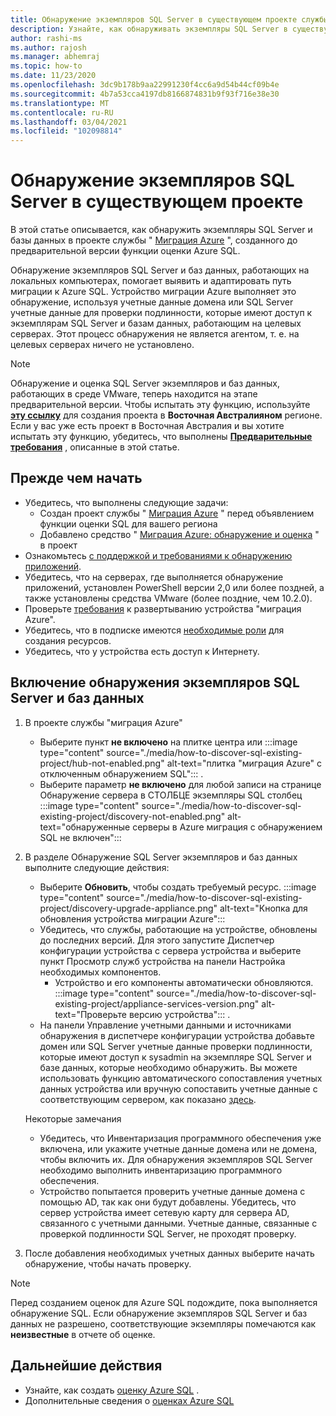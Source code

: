 ```yaml
---
title: Обнаружение экземпляров SQL Server в существующем проекте службы "миграция Azure"
description: Узнайте, как обнаруживать экземпляры SQL Server в существующем проекте службы "миграция Azure".
author: rashi-ms
ms.author: rajosh
ms.manager: abhemraj
ms.topic: how-to
ms.date: 11/23/2020
ms.openlocfilehash: 3dc9b178b9aa22991230f4cc6a9d54b44cf09b4e
ms.sourcegitcommit: 4b7a53cca4197db8166874831b9f93f716e38e30
ms.translationtype: MT
ms.contentlocale: ru-RU
ms.lasthandoff: 03/04/2021
ms.locfileid: "102098814"
---
```

# <a name="discover-sql-server-instances-in-an-existing-project"></a>Обнаружение экземпляров SQL Server в существующем проекте 

В этой статье описывается, как обнаружить экземпляры SQL Server и базы данных в проекте службы " [Миграция Azure](./migrate-services-overview.md) ", созданного до предварительной версии функции оценки Azure SQL.

Обнаружение экземпляров SQL Server и баз данных, работающих на локальных компьютерах, помогает выявить и адаптировать путь миграции к Azure SQL. Устройство миграции Azure выполняет это обнаружение, используя учетные данные домена или SQL Server учетные данные для проверки подлинности, которые имеют доступ к экземплярам SQL Server и базам данных, работающим на целевых серверах. Этот процесс обнаружения не является агентом, т. е. на целевых серверах ничего не установлено.

> [!Note]
> Обнаружение и оценка SQL Server экземпляров и баз данных, работающих в среде VMware, теперь находится на этапе предварительной версии. Чтобы испытать эту функцию, используйте [**эту ссылку**](https://aka.ms/AzureMigrate/SQL) для создания проекта в **Восточная Австралияном** регионе. Если у вас уже есть проект в Восточная Австралия и вы хотите испытать эту функцию, убедитесь, что выполнены [**Предварительные требования**](how-to-discover-sql-existing-project.md) , описанные в этой статье.

## <a name="before-you-start"></a>Прежде чем начать

- Убедитесь, что выполнены следующие задачи: 
    - Создан проект службы " [Миграция Azure](./create-manage-projects.md) " перед объявлением функции оценки SQL для вашего региона
    - Добавлено средство " [Миграция Azure: обнаружение и оценка](./how-to-assess.md) " в проект
- Ознакомьтесь [с поддержкой и требованиями к обнаружению приложений](./migrate-support-matrix-vmware.md#vmware-requirements).
-  Убедитесь, что на серверах, где выполняется обнаружение приложений, установлен PowerShell версии 2,0 или более поздней, а также установлены средства VMware (более поздние, чем 10.2.0).
- Проверьте [требования](./migrate-appliance.md) к развертыванию устройства "миграция Azure".
- Убедитесь, что в подписке имеются [необходимые роли](./create-manage-projects.md#verify-permissions) для создания ресурсов.
- Убедитесь, что у устройства есть доступ к Интернету.

## <a name="enable-discovery-of-sql-server-instances-and-databases"></a>Включение обнаружения экземпляров SQL Server и баз данных

1. В проекте службы "миграция Azure"
    - Выберите пункт **не включено** на плитке центра или :::image type="content" source="./media/how-to-discover-sql-existing-project/hub-not-enabled.png" alt-text="плитка &quot;миграция Azure&quot; с отключенным обнаружением SQL"::: .
    - Выберите параметр **не включено** для любой записи на странице Обнаружение сервера в СТОЛБЦЕ экземпляры SQL столбец   :::image type="content" source="./media/how-to-discover-sql-existing-project/discovery-not-enabled.png" alt-text="обнаруженные серверы в Azure миграция с обнаружением SQL не включен":::
2. В разделе Обнаружение SQL Server экземпляров и баз данных выполните следующие действия:
    - Выберите **Обновить**, чтобы создать требуемый ресурс.
        :::image type="content" source="./media/how-to-discover-sql-existing-project/discovery-upgrade-appliance.png" alt-text="Кнопка для обновления устройства миграции Azure":::
    - Убедитесь, что службы, работающие на устройстве, обновлены до последних версий. Для этого запустите Диспетчер конфигурации устройства с сервера устройства и выберите пункт Просмотр служб устройства на панели Настройка необходимых компонентов.
        - Устройство и его компоненты автоматически обновляются. :::image type="content" source="./media/how-to-discover-sql-existing-project/appliance-services-version.png" alt-text="Проверьте версию устройства"::: .
    - На панели Управление учетными данными и источниками обнаружения в диспетчере конфигурации устройства добавьте домен или SQL Server учетные данные проверки подлинности, которые имеют доступ к sysadmin на экземпляре SQL Server и базе данных, которые необходимо обнаружить. 
    Вы можете использовать функцию автоматического сопоставления учетных данных устройства или вручную сопоставить учетные данные с соответствующим сервером, как показано [здесь](https://review.docs.microsoft.com/azure/migrate/tutorial-discover-vmware?branch=release-migrate-sql-scenario#start-continuous-discovery).
        
    Некоторые замечания
    - Убедитесь, что Инвентаризация программного обеспечения уже включена, или укажите учетные данные домена или не домена, чтобы включить их. Для обнаружения экземпляров SQL Server необходимо выполнить инвентаризацию программного обеспечения.
    - Устройство попытается проверить учетные данные домена с помощью AD, так как они будут добавлены. Убедитесь, что сервер устройства имеет сетевую карту для сервера AD, связанного с учетными данными. Учетные данные, связанные с проверкой подлинности SQL Server, не проходят проверку. 

3. После добавления необходимых учетных данных выберите начать обнаружение, чтобы начать проверку.

> [!Note] 
>Перед созданием оценок для Azure SQL подождите, пока выполняется обнаружение SQL. Если обнаружение экземпляров SQL Server и баз данных не разрешено, соответствующие экземпляры помечаются как **неизвестные** в отчете об оценке.

## <a name="next-steps"></a>Дальнейшие действия

- Узнайте, как создать [оценку Azure SQL](./how-to-create-azure-sql-assessment.md) .
- Дополнительные сведения о [оценках Azure SQL](./concepts-azure-sql-assessment-calculation.md)